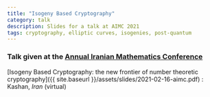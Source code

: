 ```yaml
---
title: "Isogeny Based Cryptography"
category: talk
description: Slides for a talk at AIMC 2021
tags: cryptography, elliptic curves, isogenies, post-quantum
---
```


### Talk given at the [Annual Iranian Mathematics Conference](https://aimc51.kashanu.ac.ir/)

[Isogeny Based Cryptography: the new frontier of number theoretic cryptography]({{ site.baseurl }}/assets/slides/2021-02-16-aimc.pdf)
: Kashan, *Iran* (virtual)
